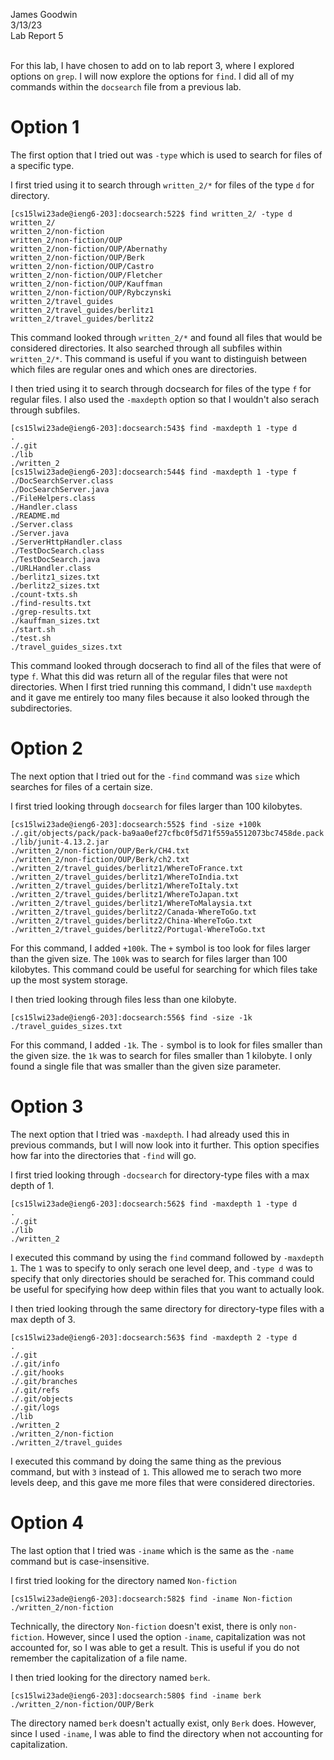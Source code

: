 James Goodwin <br>
3/13/23 <br>
Lab Report 5 <br><br>

For this lab, I have chosen to add on to lab report 3, where I explored options on `grep`. I will now explore the options for `find`. I did all of my commands within
the `docsearch` file from a previous lab. 

# Option 1
The first option that I tried out was `-type` which is used to search for files of a specific type. <br>

I first tried using it to search through `written_2/*` for files of the type `d` for directory. 
```
[cs15lwi23ade@ieng6-203]:docsearch:522$ find written_2/ -type d
written_2/
written_2/non-fiction
written_2/non-fiction/OUP
written_2/non-fiction/OUP/Abernathy
written_2/non-fiction/OUP/Berk
written_2/non-fiction/OUP/Castro
written_2/non-fiction/OUP/Fletcher
written_2/non-fiction/OUP/Kauffman
written_2/non-fiction/OUP/Rybczynski
written_2/travel_guides
written_2/travel_guides/berlitz1
written_2/travel_guides/berlitz2
```
This command looked through `written_2/*` and found all files that would be considered directories. It also searched through all subfiles within `written_2/*`. This
command is useful if you want to distinguish between which files are regular ones and which ones are directories. 

I then tried using it to search through docsearch for files of the type `f` for regular files. I also used the `-maxdepth` option so that I wouldn't also serach through
subfiles. 
```
[cs15lwi23ade@ieng6-203]:docsearch:543$ find -maxdepth 1 -type d
.
./.git
./lib
./written_2
[cs15lwi23ade@ieng6-203]:docsearch:544$ find -maxdepth 1 -type f
./DocSearchServer.class
./DocSearchServer.java
./FileHelpers.class
./Handler.class
./README.md
./Server.class
./Server.java
./ServerHttpHandler.class
./TestDocSearch.class
./TestDocSearch.java
./URLHandler.class
./berlitz1_sizes.txt
./berlitz2_sizes.txt
./count-txts.sh
./find-results.txt
./grep-results.txt
./kauffman_sizes.txt
./start.sh
./test.sh
./travel_guides_sizes.txt
```
This command looked through docserach to find all of the files that were of type `f`. What this did was return all of the regular files that were not directories. 
When I first tried running this command, I didn't use `maxdepth` and it gave me entirely too many files because it also looked through the subdirectories. 

# Option 2
The next option that I tried out for the `-find` command was `size` which searches for files of a certain size. 

I first tried looking through `docsearch` for files larger than 100 kilobytes. 
```
[cs15lwi23ade@ieng6-203]:docsearch:552$ find -size +100k
./.git/objects/pack/pack-ba9aa0ef27cfbc0f5d71f559a5512073bc7458de.pack
./lib/junit-4.13.2.jar
./written_2/non-fiction/OUP/Berk/CH4.txt
./written_2/non-fiction/OUP/Berk/ch2.txt
./written_2/travel_guides/berlitz1/WhereToFrance.txt
./written_2/travel_guides/berlitz1/WhereToIndia.txt
./written_2/travel_guides/berlitz1/WhereToItaly.txt
./written_2/travel_guides/berlitz1/WhereToJapan.txt
./written_2/travel_guides/berlitz1/WhereToMalaysia.txt
./written_2/travel_guides/berlitz2/Canada-WhereToGo.txt
./written_2/travel_guides/berlitz2/China-WhereToGo.txt
./written_2/travel_guides/berlitz2/Portugal-WhereToGo.txt
```
For this command, I added `+100k`. The `+` symbol is too look for files larger than the given size. The `100k` was to search for files larger than 100 kilobytes. 
This command could be useful for searching for which files take up the most system storage. 

I then tried looking through files less than one kilobyte. 
```
[cs15lwi23ade@ieng6-203]:docsearch:556$ find -size -1k
./travel_guides_sizes.txt
```
For this command, I added `-1k`. The `-` symbol is to look for files smaller than the given size. the `1k` was to search for files smaller than 1 kilobyte. 
I only found a single file that was smaller than the given size parameter. 

# Option 3
The next option that I tried was `-maxdepth`. I had already used this in previous commands, but I will now look into it further. This option specifies how far into 
the directories that `-find` will go. 

I first tried looking through `-docsearch` for directory-type files with a max depth of 1. 
```
[cs15lwi23ade@ieng6-203]:docsearch:562$ find -maxdepth 1 -type d
.
./.git
./lib
./written_2
```
I executed this command by using the `find` command followed by `-maxdepth 1`. The `1` was to specify to only serach one level deep, and `-type d` was to specify 
that only directories should be serached for. This command could be useful for specifying how deep within files that you want to actually look. 

I then tried looking through the same directory for directory-type files with a max depth of 3. 
```
[cs15lwi23ade@ieng6-203]:docsearch:563$ find -maxdepth 2 -type d
.
./.git
./.git/info
./.git/hooks
./.git/branches
./.git/refs
./.git/objects
./.git/logs
./lib
./written_2
./written_2/non-fiction
./written_2/travel_guides
```
I executed this command by doing the same thing as the previous command, but with `3` instead of `1`. This allowed me to serach two more levels deep, and this gave 
me more files that were considered directories. 

# Option 4
The last option that I tried was `-iname` which is the same as the `-name` command but is case-insensitive. 

I first tried looking for the directory named `Non-fiction`
```
[cs15lwi23ade@ieng6-203]:docsearch:582$ find -iname Non-fiction
./written_2/non-fiction
```
Technically, the directory `Non-fiction` doesn't exist, there is only `non-fiction`. However, since I used the option `-iname`, capitalization was not accounted for, 
so I was able to get a result. This is useful if you do not remember the capitalization of a file name. 

I then tried looking for the directory named `berk`. 
```
[cs15lwi23ade@ieng6-203]:docsearch:580$ find -iname berk
./written_2/non-fiction/OUP/Berk
```
The directory named `berk` doesn't actually exist, only `Berk` does. However, since I used `-iname`, I was able to find the directory when not accounting for 
capitalization. 

